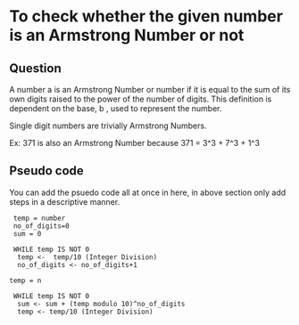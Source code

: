 # To check whether the given number is an Armstrong Number or not

## Question

A number  a  is an Armstrong Number or  number if it is equal to the sum of its own digits raised to the power of the number of digits. This definition is dependent on the base, b , used to represent the number.


Single digit numbers are trivially Armstrong Numbers.

Ex: 371 is also an Armstrong Number because
371 = 3^3 + 7^3 + 1^3


## Pseudo code

You can add the psuedo code all at once in here, in above section only add steps in a descriptive manner.

```
 temp = number
 no_of_digits=0 
 sum = 0

 WHILE temp IS NOT 0
  temp <-  temp/10 (Integer Division)
  no_of_digits <- no_of_digits+1
   
temp = n

 WHILE temp IS NOT 0
  sum <- sum + (temp modulo 10)^no_of_digits 
  temp <- temp/10 (Integer Division)


